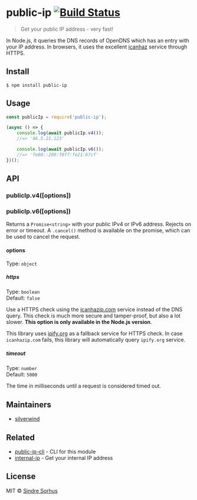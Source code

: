 # public-ip [![Build Status](https://travis-ci.org/sindresorhus/public-ip.svg?branch=master)](https://travis-ci.org/sindresorhus/public-ip)

> Get your public IP address - very fast!

In Node.js, it queries the DNS records of OpenDNS which has an entry with your IP address. In browsers, it uses the excellent [icanhaz](https://github.com/major/icanhaz) service through HTTPS.


## Install

```
$ npm install public-ip
```


## Usage

```js
const publicIp = require('public-ip');

(async () => {
	console.log(await publicIp.v4());
	//=> '46.5.21.123'

	console.log(await publicIp.v6());
	//=> 'fe80::200:f8ff:fe21:67cf'
})();
```


## API

### publicIp.v4([options])
### publicIp.v6([options])

Returns a `Promise<string>` with your public IPv4 or IPv6 address. Rejects on error or timeout. A `.cancel()` method is available on the promise, which can be used to cancel the request.

#### options

Type: `object`

##### https

Type: `boolean`<br>
Default: `false`

Use a HTTPS check using the [icanhazip.com](https://github.com/major/icanhaz) service instead of the DNS query. This check is much more secure and tamper-proof, but also a lot slower. **This option is only available in the Node.js version**.

This library uses [ipify.org](https://www.ipify.org) as a fallback service for HTTPS check. In case `icanhazip.com` fails, this library will automatically query `ipify.org` service.

##### timeout

Type: `number`<br>
Default: `5000`

The time in milliseconds until a request is considered timed out.


## Maintainers

- [silverwind](https://github.com/silverwind)


## Related

- [public-ip-cli](https://github.com/sindresorhus/public-ip-cli) - CLI for this module
- [internal-ip](https://github.com/sindresorhus/internal-ip) - Get your internal IP address


## License

MIT © [Sindre Sorhus](https://sindresorhus.com)
